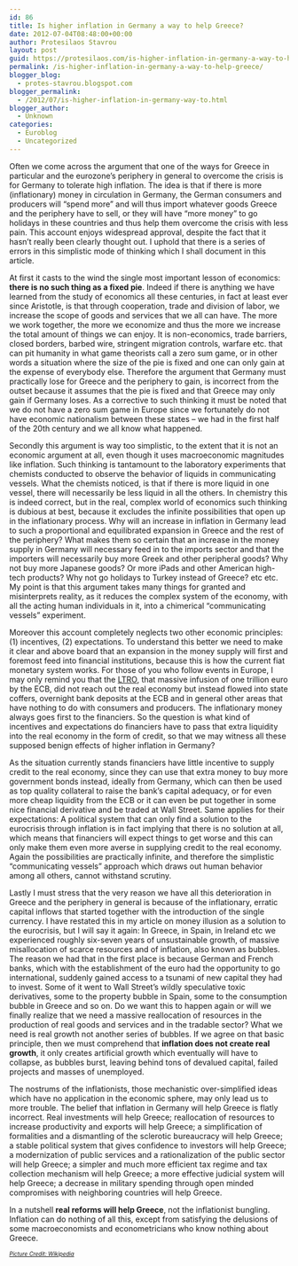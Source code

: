 ```yaml
---
id: 86
title: Is higher inflation in Germany a way to help Greece?
date: 2012-07-04T08:48:00+00:00
author: Protesilaos Stavrou
layout: post
guid: https://protesilaos.com/is-higher-inflation-in-germany-a-way-to-help-greece/
permalink: /is-higher-inflation-in-germany-a-way-to-help-greece/
blogger_blog:
  - protes-stavrou.blogspot.com
blogger_permalink:
  - /2012/07/is-higher-inflation-in-germany-way-to.html
blogger_author:
  - Unknown
categories:
  - Euroblog
  - Uncategorized
---
```

<div class="separator" style="clear: both; text-align: center;">
</div>

Often we come across the argument that one of the ways for Greece in particular and the eurozone&#8217;s periphery in general to overcome the crisis is for Germany to tolerate high inflation. The idea is that if there is more (inflationary) money in circulation in Germany, the German consumers and producers will &#8220;spend more&#8221; and will thus import whatever goods Greece and the periphery have to sell, or they will have &#8220;more money&#8221; to go holidays in these countries and thus help them overcome the crisis with less pain. This account enjoys widespread approval, despite the fact that it hasn&#8217;t really been clearly thought out. I uphold that there is a series of errors in this simplistic mode of thinking which I shall document in this article.

At first it casts to the wind the single most important lesson of economics: **there is no such thing as a fixed pie**. Indeed if there is anything we have learned from the study of economics all these centuries, in fact at least ever since Aristotle, is that through cooperation, trade and division of labor, we increase the scope of goods and services that we all can have. The more we work together, the more we economize and thus the more we increase the total amount of things we can enjoy. It is non-economics, trade barriers, closed borders, barbed wire, stringent migration controls, warfare etc. that can pit humanity in what game theorists call a zero sum game, or in other words a situation where the size of the pie is fixed and one can only gain at the expense of everybody else. Therefore the argument that Germany must practically lose for Greece and the periphery to gain, is incorrect from the outset because it assumes that the pie is fixed and that Greece may only gain if Germany loses. As a corrective to such thinking it must be noted that we do not have a zero sum game in Europe since we fortunately do not have economic nationalism between these states &#8211; we had in the first half of the 20th century and we all know what happened.

Secondly this argument is way too simplistic, to the extent that it is not an economic argument at all, even though it uses macroeconomic magnitudes like inflation. Such thinking is tantamount to the laboratory experiments that chemists conducted to observe the behavior of liquids in communicating vessels. What the chemists noticed, is that if there is more liquid in one vessel, there will necessarily be less liquid in all the others. In chemistry this is indeed correct, but in the real, complex world of economics such thinking is dubious at best, because it excludes the infinite possibilities that open up in the inflationary process. Why will an increase in inflation in Germany lead to such a proportional and equilibrated expansion in Greece and the rest of the periphery? What makes them so certain that an increase in the money supply in Germany will necessary feed in to the imports sector and that the importers will necessarily buy more Greek and other peripheral goods? Why not buy more Japanese goods? Or more iPads and other American high-tech products? Why not go holidays to Turkey instead of Greece? etc etc. My point is that this argument takes many things for granted and misinterprets reality, as it reduces the complex system of the economy, with all the acting human individuals in it, into a chimerical &#8220;communicating vessels&#8221; experiment.

Moreover this account completely neglects two other economic principles: (1) incentives, (2) expectations. To understand this better we need to make it clear and above board that an expansion in the money supply will first and foremost feed into financial institutions, because this is how the current fiat monetary system works. For those of you who follow events in Europe, I may only remind you that the [LTRO](https://protesilaos.com/search/label/LTRO), that massive infusion of one trillion euro by the ECB, did not reach out the real economy but instead flowed into state coffers, overnight bank deposits at the ECB and in general other areas that have nothing to do with consumers and producers. The inflationary money always goes first to the financiers. So the question is what kind of incentives and expectations do financiers have to pass that extra liquidity into the real economy in the form of credit, so that we may witness all these supposed benign effects of higher inflation in Germany? 

As the situation currently stands financiers have little incentive to supply credit to the real economy, since they can use that extra money to buy more government bonds instead, ideally from Germany, which can then be used as top quality collateral to raise the bank&#8217;s capital adequacy, or for even more cheap liquidity from the ECB or it can even be put together in some nice financial derivative and be traded at Wall Street. Same applies for their expectations: A political system that can only find a solution to the eurocrisis through inflation is in fact implying that there is no solution at all, which means that financiers will expect things to get worse and this can only make them even more averse in supplying credit to the real economy. Again the possibilities are practically infinite, and therefore the simplistic &#8220;communicating vessels&#8221; approach which draws out human behavior among all others, cannot withstand scrutiny.

Lastly I must stress that the very reason we have all this deterioration in Greece and the periphery in general is because of the inflationary, erratic capital inflows that started together with the introduction of the single currency. I have restated this in my article on money illusion as a solution to the eurocrisis, but I will say it again: In Greece, in Spain, in Ireland etc we experienced roughly six-seven years of unsustainable growth, of massive misallocation of scarce resources and of inflation, also known as bubbles. The reason we had that in the first place is because German and French banks, which with the establishment of the euro had the opportunity to go international, suddenly gained access to a tsunami of new capital they had to invest. Some of it went to Wall Street&#8217;s wildly speculative toxic derivatives, some to the property bubble in Spain, some to the consumption bubble in Greece and so on. Do we want this to happen again or will we finally realize that we need a massive reallocation of resources in the production of real goods and services and in the tradable sector? What we need is real growth not another series of bubbles. If we agree on that basic principle, then we must comprehend that **inflation does not create real growth**, it only creates artificial growth which eventually will have to collapse, as bubbles burst, leaving behind tons of devalued capital, failed projects and masses of unemployed.

The nostrums of the inflationists, those mechanistic over-simplified ideas which have no application in the economic sphere, may only lead us to more trouble. The belief that inflation in Germany will help Greece is flatly incorrect. Real investments will help Greece; reallocation of resources to increase productivity and exports will help Greece; a simplification of formalities and a dismantling of the sclerotic bureaucracy will help Greece; a stable political system that gives confidence to investors will help Greece; a modernization of public services and a rationalization of the public sector will help Greece; a simpler and much more efficient tax regime and tax collection mechanism will help Greece; a more effective judicial system will help Greece; a decrease in military spending through open minded compromises with neighboring countries will help Greece. 

In a nutshell **real reforms will help Greece**, not the inflationist bungling. Inflation can do nothing of all this, except from satisfying the delusions of some macroeconomists and econometricians who know nothing about Greece.

<a href="http://en.wikipedia.org/wiki/European_Central_Bank" target="_blank"><i><span style="font-size: x-small;">Picture Credit: Wikipedia</span></i></a>